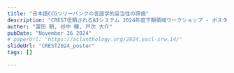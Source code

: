 ```yaml
---
title: "日本語CCGツリーバンクの言語学的妥当性の評価"
description: "CREST信頼されるAIシステム 2024年度下期領域ワークショップ - ポスター発表"
auther: "富田 朝, 谷中 瞳, 戸次 大介"
pubDate: "November 26 2024"
# paperUrl: "https://aclanthology.org/2024.eacl-srw.14/"
slideUrl: "CREST2024_poster"
tags: []

---
```

